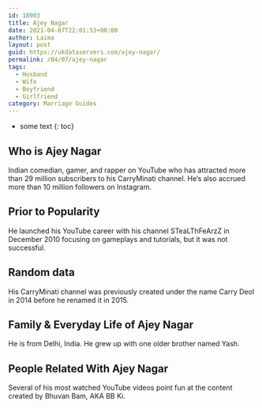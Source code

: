 ```yaml
---
id: 18903
title: Ajey Nagar
date: 2021-04-07T22:01:53+00:00
author: Laima
layout: post
guid: https://ukdataservers.com/ajey-nagar/
permalink: /04/07/ajey-nagar
tags:
  - Husband
  - Wife
  - Boyfriend
  - Girlfriend
category: Marriage Guides
---
```


* some text
{: toc}


## Who is Ajey Nagar
                  
                  
                  
Indian comedian, gamer, and rapper on YouTube who has attracted more than 29 million subscribers to his CarryMinati channel. He&#8217;s also accrued more than 10 million followers on Instagram. 
                  
              
            
              
            
                
                
                
## Prior to Popularity
                  
                  
                  
He launched his YouTube career with his channel STeaLThFeArzZ in December 2010 focusing on gameplays and tutorials, but it was not successful. 
                  
              
            
              
            
                
                
                
## Random data
                  
                  
                  
His CarryMinati channel was previously created under the name Carry Deol in 2014 before he renamed it in 2015. 
                  
              
            
              
            
                
                
                
## Family & Everyday Life of Ajey Nagar
                  
                  
                  
He is from Delhi, India. He grew up with one older brother named Yash.
                  
              
            
              
            
                
                
                
## People Related With Ajey Nagar
                  
                  
                  
Several of his most watched YouTube videos point fun at the content created by Bhuvan Bam, AKA BB Ki.
                  
              
            
              
            
                
              
            
              
              
            
            
              
            
          
          
          